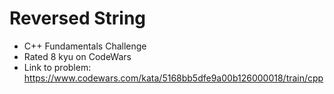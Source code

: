 # Reversed String

* C++ Fundamentals Challenge
* Rated 8 kyu on CodeWars
* Link to problem: https://www.codewars.com/kata/5168bb5dfe9a00b126000018/train/cpp